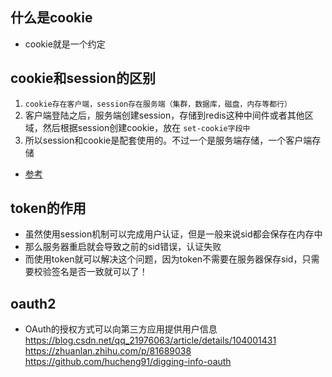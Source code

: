 ## 什么是cookie
* cookie就是一个约定


## cookie和session的区别
1. `cookie存在客户端，session存在服务端（集群，数据库，磁盘，内存等都行）`
2. 客户端登陆之后，服务端创建session，存储到redis这种中间件或者其他区域，然后根据session创建cookie，放在 `set-cookie字段中`
3. 所以session和cookie是配套使用的。不过一个是服务端存储，一个客户端存储

* [参考]("https://www.cnblogs.com/l199616j/p/11195667.html#_label1")

## token的作用
* 虽然使用session机制可以完成用户认证，但是一般来说sid都会保存在内存中
* 那么服务器重启就会导致之前的sid错误，认证失败
* 而使用token就可以解决这个问题，因为token不需要在服务器保存sid，只需要校验签名是否一致就可以了！


## oauth2
* OAuth的授权方式可以向第三方应用提供用户信息
  https://blog.csdn.net/qq_21976063/article/details/104001431
  https://zhuanlan.zhihu.com/p/81689038
  https://github.com/hucheng91/digging-info-oauth
